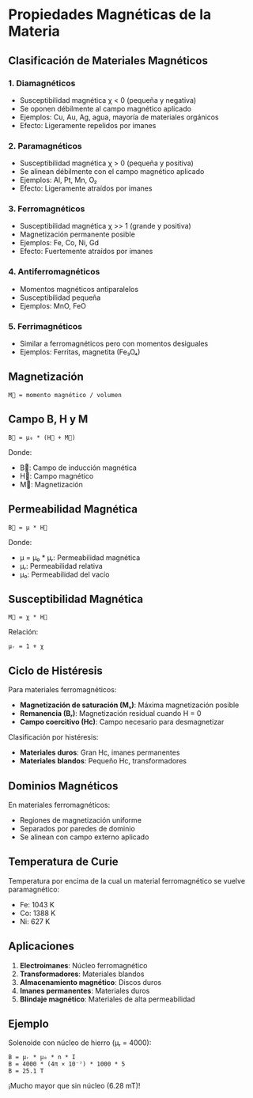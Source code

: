 # Propiedades Magnéticas de la Materia

## Clasificación de Materiales Magnéticos

### 1. Diamagnéticos
- Susceptibilidad magnética χ < 0 (pequeña y negativa)
- Se oponen débilmente al campo magnético aplicado
- Ejemplos: Cu, Au, Ag, agua, mayoría de materiales orgánicos
- Efecto: Ligeramente repelidos por imanes

### 2. Paramagnéticos
- Susceptibilidad magnética χ > 0 (pequeña y positiva)
- Se alinean débilmente con el campo magnético aplicado
- Ejemplos: Al, Pt, Mn, O₂
- Efecto: Ligeramente atraídos por imanes

### 3. Ferromagnéticos
- Susceptibilidad magnética χ >> 1 (grande y positiva)
- Magnetización permanente posible
- Ejemplos: Fe, Co, Ni, Gd
- Efecto: Fuertemente atraídos por imanes

### 4. Antiferromagnéticos
- Momentos magnéticos antiparalelos
- Susceptibilidad pequeña
- Ejemplos: MnO, FeO

### 5. Ferrimagnéticos
- Similar a ferromagnéticos pero con momentos desiguales
- Ejemplos: Ferritas, magnetita (Fe₃O₄)

## Magnetización

```
M⃗ = momento magnético / volumen
```

## Campo B, H y M

```
B⃗ = μ₀ * (H⃗ + M⃗)
```

Donde:
- B⃗: Campo de inducción magnética
- H⃗: Campo magnético
- M⃗: Magnetización

## Permeabilidad Magnética

```
B⃗ = μ * H⃗
```

Donde:
- μ = μ₀ * μᵣ: Permeabilidad magnética
- μᵣ: Permeabilidad relativa
- μ₀: Permeabilidad del vacío

## Susceptibilidad Magnética

```
M⃗ = χ * H⃗
```

Relación:
```
μᵣ = 1 + χ
```

## Ciclo de Histéresis

Para materiales ferromagnéticos:
- **Magnetización de saturación (Mₛ)**: Máxima magnetización posible
- **Remanencia (Bᵣ)**: Magnetización residual cuando H = 0
- **Campo coercitivo (Hc)**: Campo necesario para desmagnetizar

Clasificación por histéresis:
- **Materiales duros**: Gran Hc, imanes permanentes
- **Materiales blandos**: Pequeño Hc, transformadores

## Dominios Magnéticos

En materiales ferromagnéticos:
- Regiones de magnetización uniforme
- Separados por paredes de dominio
- Se alinean con campo externo aplicado

## Temperatura de Curie

Temperatura por encima de la cual un material ferromagnético se vuelve paramagnético:
- Fe: 1043 K
- Co: 1388 K
- Ni: 627 K

## Aplicaciones

1. **Electroimanes**: Núcleo ferromagnético
2. **Transformadores**: Materiales blandos
3. **Almacenamiento magnético**: Discos duros
4. **Imanes permanentes**: Materiales duros
5. **Blindaje magnético**: Materiales de alta permeabilidad

## Ejemplo

Solenoide con núcleo de hierro (μᵣ = 4000):

```
B = μᵣ * μ₀ * n * I
B = 4000 * (4π × 10⁻⁷) * 1000 * 5
B = 25.1 T
```

¡Mucho mayor que sin núcleo (6.28 mT)!
